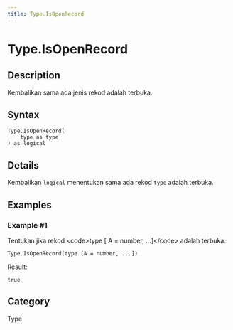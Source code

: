 ```yaml
---
title: Type.IsOpenRecord
---
```


# Type.IsOpenRecord


## Description

Kembalikan sama ada jenis rekod adalah terbuka.


## Syntax

```powerquery
Type.IsOpenRecord(
    type as type
) as logical
```


## Details

Kembalikan <code>logical</code> menentukan sama ada rekod <code>type</code> adalah terbuka.


## Examples

### Example #1 
Tentukan jika rekod &lt;code&gt;type [ A = number, ...]&lt;/code&gt; adalah terbuka.
```powerquery
Type.IsOpenRecord(type [A = number, ...])
```

Result: 
```powerquery
true
```




## Category
Type
